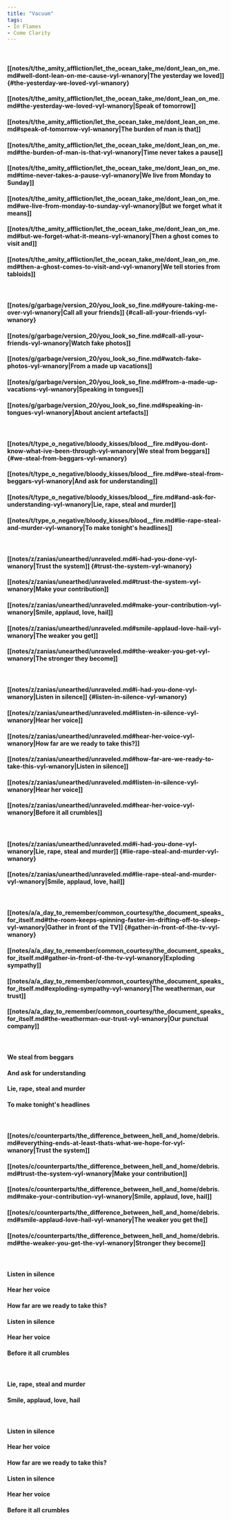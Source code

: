 ```yaml
---
title: "Vacuum"
tags:
- In Flames
- Come Clarity
---
```

&nbsp;
#### [[notes/t/the_amity_affliction/let_the_ocean_take_me/dont_lean_on_me.md#well-dont-lean-on-me-cause-vyl-wnanory|The yesterday we loved]] {#the-yesterday-we-loved-vyl-wnanory}
#### [[notes/t/the_amity_affliction/let_the_ocean_take_me/dont_lean_on_me.md#the-yesterday-we-loved-vyl-wnanory|Speak of tomorrow]]
#### [[notes/t/the_amity_affliction/let_the_ocean_take_me/dont_lean_on_me.md#speak-of-tomorrow-vyl-wnanory|The burden of man is that]]
#### [[notes/t/the_amity_affliction/let_the_ocean_take_me/dont_lean_on_me.md#the-burden-of-man-is-that-vyl-wnanory|Time never takes a pause]]
#### [[notes/t/the_amity_affliction/let_the_ocean_take_me/dont_lean_on_me.md#time-never-takes-a-pause-vyl-wnanory|We live from Monday to Sunday]]
#### [[notes/t/the_amity_affliction/let_the_ocean_take_me/dont_lean_on_me.md#we-live-from-monday-to-sunday-vyl-wnanory|But we forget what it means]]
#### [[notes/t/the_amity_affliction/let_the_ocean_take_me/dont_lean_on_me.md#but-we-forget-what-it-means-vyl-wnanory|Then a ghost comes to visit and]]
#### [[notes/t/the_amity_affliction/let_the_ocean_take_me/dont_lean_on_me.md#then-a-ghost-comes-to-visit-and-vyl-wnanory|We tell stories from tabloids]]
&nbsp;
#### [[notes/g/garbage/version_20/you_look_so_fine.md#youre-taking-me-over-vyl-wnanory|Call all your friends]] {#call-all-your-friends-vyl-wnanory}
#### [[notes/g/garbage/version_20/you_look_so_fine.md#call-all-your-friends-vyl-wnanory|Watch fake photos]]
#### [[notes/g/garbage/version_20/you_look_so_fine.md#watch-fake-photos-vyl-wnanory|From a made up vacations]]
#### [[notes/g/garbage/version_20/you_look_so_fine.md#from-a-made-up-vacations-vyl-wnanory|Speaking in tongues]]
#### [[notes/g/garbage/version_20/you_look_so_fine.md#speaking-in-tongues-vyl-wnanory|About ancient artefacts]]
&nbsp;
#### [[notes/t/type_o_negative/bloody_kisses/blood__fire.md#you-dont-know-what-ive-been-through-vyl-wnanory|We steal from beggars]] {#we-steal-from-beggars-vyl-wnanory}
#### [[notes/t/type_o_negative/bloody_kisses/blood__fire.md#we-steal-from-beggars-vyl-wnanory|And ask for understanding]]
#### [[notes/t/type_o_negative/bloody_kisses/blood__fire.md#and-ask-for-understanding-vyl-wnanory|Lie, rape, steal and murder]]
#### [[notes/t/type_o_negative/bloody_kisses/blood__fire.md#lie-rape-steal-and-murder-vyl-wnanory|To make tonight's headlines]]
&nbsp;
#### [[notes/z/zanias/unearthed/unraveled.md#i-had-you-done-vyl-wnanory|Trust the system]] {#trust-the-system-vyl-wnanory}
#### [[notes/z/zanias/unearthed/unraveled.md#trust-the-system-vyl-wnanory|Make your contribution]]
#### [[notes/z/zanias/unearthed/unraveled.md#make-your-contribution-vyl-wnanory|Smile, applaud, love, hail]]
#### [[notes/z/zanias/unearthed/unraveled.md#smile-applaud-love-hail-vyl-wnanory|The weaker you get]]
#### [[notes/z/zanias/unearthed/unraveled.md#the-weaker-you-get-vyl-wnanory|The stronger they become]]
&nbsp;
#### [[notes/z/zanias/unearthed/unraveled.md#i-had-you-done-vyl-wnanory|Listen in silence]] {#listen-in-silence-vyl-wnanory}
#### [[notes/z/zanias/unearthed/unraveled.md#listen-in-silence-vyl-wnanory|Hear her voice]]
#### [[notes/z/zanias/unearthed/unraveled.md#hear-her-voice-vyl-wnanory|How far are we ready to take this?]]
#### [[notes/z/zanias/unearthed/unraveled.md#how-far-are-we-ready-to-take-this-vyl-wnanory|Listen in silence]]
#### [[notes/z/zanias/unearthed/unraveled.md#listen-in-silence-vyl-wnanory|Hear her voice]]
#### [[notes/z/zanias/unearthed/unraveled.md#hear-her-voice-vyl-wnanory|Before it all crumbles]]
&nbsp;
#### [[notes/z/zanias/unearthed/unraveled.md#i-had-you-done-vyl-wnanory|Lie, rape, steal and murder]] {#lie-rape-steal-and-murder-vyl-wnanory}
#### [[notes/z/zanias/unearthed/unraveled.md#lie-rape-steal-and-murder-vyl-wnanory|Smile, applaud, love, hail]]
&nbsp;
#### [[notes/a/a_day_to_remember/common_courtesy/the_document_speaks_for_itself.md#the-room-keeps-spinning-faster-im-drifting-off-to-sleep-vyl-wnanory|Gather in front of the TV]] {#gather-in-front-of-the-tv-vyl-wnanory}
#### [[notes/a/a_day_to_remember/common_courtesy/the_document_speaks_for_itself.md#gather-in-front-of-the-tv-vyl-wnanory|Exploding sympathy]]
#### [[notes/a/a_day_to_remember/common_courtesy/the_document_speaks_for_itself.md#exploding-sympathy-vyl-wnanory|The weatherman, our trust]]
#### [[notes/a/a_day_to_remember/common_courtesy/the_document_speaks_for_itself.md#the-weatherman-our-trust-vyl-wnanory|Our punctual company]]
&nbsp;
#### We steal from beggars
#### And ask for understanding
#### Lie, rape, steal and murder
#### To make tonight's headlines
&nbsp;
#### [[notes/c/counterparts/the_difference_between_hell_and_home/debris.md#everything-ends-at-least-thats-what-we-hope-for-vyl-wnanory|Trust the system]]
#### [[notes/c/counterparts/the_difference_between_hell_and_home/debris.md#trust-the-system-vyl-wnanory|Make your contribution]]
#### [[notes/c/counterparts/the_difference_between_hell_and_home/debris.md#make-your-contribution-vyl-wnanory|Smile, applaud, love, hail]]
#### [[notes/c/counterparts/the_difference_between_hell_and_home/debris.md#smile-applaud-love-hail-vyl-wnanory|The weaker you get the]]
#### [[notes/c/counterparts/the_difference_between_hell_and_home/debris.md#the-weaker-you-get-the-vyl-wnanory|Stronger they become]]
&nbsp;
#### Listen in silence
#### Hear her voice
#### How far are we ready to take this?
#### Listen in silence
#### Hear her voice
#### Before it all crumbles
&nbsp;
#### Lie, rape, steal and murder
#### Smile, applaud, love, hail
&nbsp;
#### Listen in silence
#### Hear her voice
#### How far are we ready to take this?
#### Listen in silence
#### Hear her voice
#### Before it all crumbles
